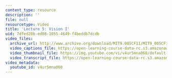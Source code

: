 ```yaml
---
content_type: resource
description: ''
file: null
resourcetype: Video
title: 'Lecture 5: Vision I'
uid: 7dfed28b-ed08-1055-4649-f4beddb7dcdb
video_files:
  archive_url: http://www.archive.org/download/MIT9.00SCF11/MIT9_00SCF11_lec05_300k.mp4
  video_captions_file: https://open-learning-course-data-rc.s3.amazonaws.com/9-00sc-introduction-to-psychology-fall-2011/6cbf1eb89f2a5a9c80274a127f6930ae_v4ur5mna060.vtt
  video_thumbnail_file: https://img.youtube.com/vi/v4ur5mna060/default.jpg
  video_transcript_file: https://open-learning-course-data-rc.s3.amazonaws.com/9-00sc-introduction-to-psychology-fall-2011/2937eaee7e26017680b6a0c5072ccdec_v4ur5mna060.pdf
video_metadata:
  youtube_id: v4ur5mna060
---
```

